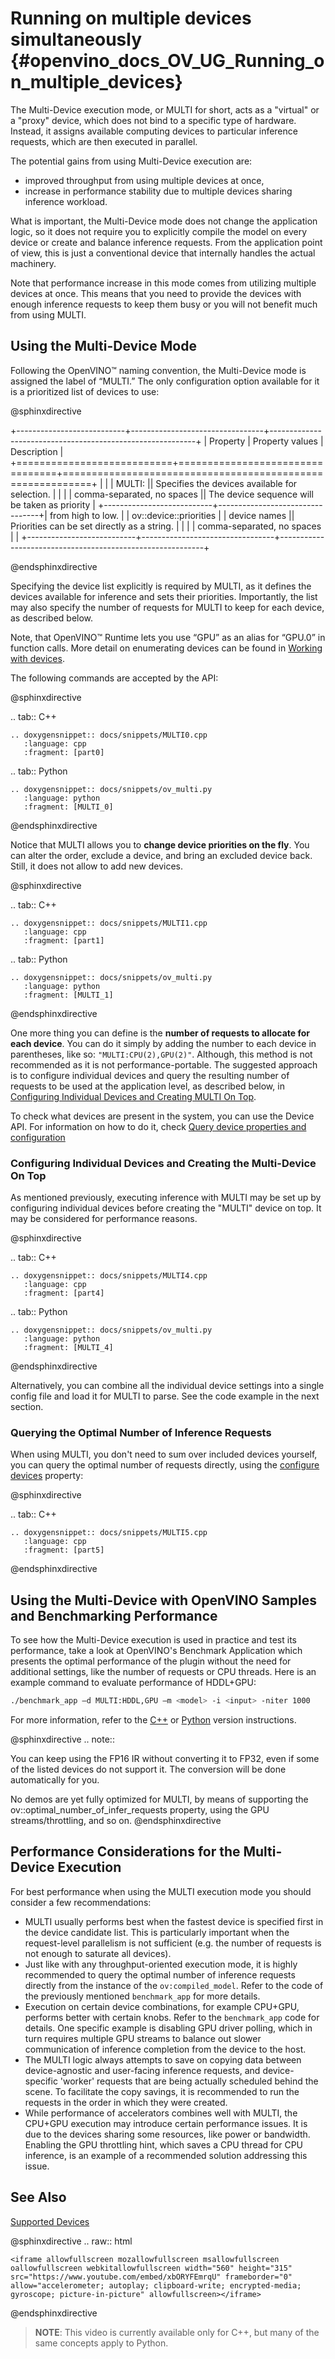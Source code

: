 # Running on multiple devices simultaneously {#openvino_docs_OV_UG_Running_on_multiple_devices}



The Multi-Device execution mode, or MULTI for short, acts as a "virtual" or a "proxy" device, which does not bind to a specific type of hardware. Instead, it assigns available computing devices to particular inference requests, which are then executed in parallel. 

The potential gains from using Multi-Device execution are:
* improved throughput from using multiple devices at once,
* increase in performance stability due to multiple devices sharing inference workload.

What is important, the Multi-Device mode does not change the application logic, so it does not require you to explicitly compile the model on every device or create and balance inference requests. From the application point of view, this is just a conventional device that internally handles the actual machinery.

Note that performance increase in this mode comes from utilizing multiple devices at once. This means that you need to provide the devices with enough inference requests to keep them busy or you will not benefit much from using MULTI.


## Using the Multi-Device Mode 

Following the OpenVINO™ naming convention, the Multi-Device mode is assigned the label of “MULTI.” The only configuration option available for it is a prioritized list of devices to use:

@sphinxdirective

+---------------------------+---------------------------------+-----------------------------------------------------------+
| Property                  | Property values                 | Description                                               |
+===========================+=================================+===========================================================+
| <device list>             | | MULTI: <device names>         || Specifies the devices available for selection.           |
|                           | | comma-separated, no spaces    || The device sequence will be taken as priority            |
+---------------------------+---------------------------------+| from high to low.                                        |
| ov::device::priorities    | | device names                  || Priorities can be set directly as a string.              |
|                           | | comma-separated, no spaces    |                                                           |
+---------------------------+---------------------------------+-----------------------------------------------------------+

@endsphinxdirective

Specifying the device list explicitly is required by MULTI, as it defines the devices available for inference and sets their priorities.  Importantly, the list may also specify the number of requests for MULTI to keep for each device, as described below.

Note, that OpenVINO™ Runtime lets you use “GPU” as an alias for “GPU.0” in function calls. More detail on enumerating devices can be found in [Working with devices](supported_plugins/Device_Plugins.md).

The following commands are accepted by the API:

@sphinxdirective

.. tab:: C++

    .. doxygensnippet:: docs/snippets/MULTI0.cpp
       :language: cpp
       :fragment: [part0]

.. tab:: Python

    .. doxygensnippet:: docs/snippets/ov_multi.py
       :language: python
       :fragment: [MULTI_0]

@endsphinxdirective

Notice that MULTI allows you to **change device priorities on the fly**. You can alter the order, exclude a device, and bring an excluded device back. Still, it does not allow to add new devices.

@sphinxdirective

.. tab:: C++

    .. doxygensnippet:: docs/snippets/MULTI1.cpp
       :language: cpp
       :fragment: [part1]

.. tab:: Python

    .. doxygensnippet:: docs/snippets/ov_multi.py
       :language: python
       :fragment: [MULTI_1]

@endsphinxdirective



One more thing you can define is the **number of requests to allocate for each device**. You can do it simply by adding the number to each device in parentheses, like so: `"MULTI:CPU(2),GPU(2)"`. Although, this method is not recommended as it is not performance-portable. The suggested approach is to configure individual devices and query the resulting number of requests to be used at the application level, as described below, in [Configuring Individual Devices and Creating MULTI On Top](#configuring-the-individual-devices-and-creating-the-multi-device-on-top).

To check what devices are present in the system, you can use the Device API. For information on how to do it, check [Query device properties and configuration](supported_plugins/config_properties.md)


### Configuring Individual Devices and Creating the Multi-Device On Top
As mentioned previously, executing inference with MULTI may be set up by configuring individual devices before creating the "MULTI" device on top. It may be considered for performance reasons.

@sphinxdirective

.. tab:: C++

    .. doxygensnippet:: docs/snippets/MULTI4.cpp
       :language: cpp
       :fragment: [part4]

.. tab:: Python

    .. doxygensnippet:: docs/snippets/ov_multi.py
       :language: python
       :fragment: [MULTI_4]

@endsphinxdirective

Alternatively, you can combine all the individual device settings into a single config file and load it for MULTI to parse. See the code example in the next section.



### Querying the Optimal Number of Inference Requests
When using MULTI, you don't need to sum over included devices yourself, you can query the optimal number of requests directly, 
using the [configure devices](supported_plugins/config_properties.md) property: 

@sphinxdirective

.. tab:: C++

    .. doxygensnippet:: docs/snippets/MULTI5.cpp
       :language: cpp
       :fragment: [part5]

@endsphinxdirective



## Using the Multi-Device with OpenVINO Samples and Benchmarking Performance

To see how the Multi-Device execution is used in practice and test its performance, take a look at OpenVINO's Benchmark Application which presents the optimal performance of the plugin without the need for additional settings, like the number of requests or CPU threads. 
Here is an example command to evaluate performance of HDDL+GPU: 

```sh
./benchmark_app –d MULTI:HDDL,GPU –m <model> -i <input> -niter 1000
```

For more information, refer to the [C++](../../samples/cpp/benchmark_app/README.md) or [Python](../../tools/benchmark_tool/README.md) version instructions.	

@sphinxdirective
.. note::

   You can keep using the FP16 IR without converting it to FP32, even if some of the listed devices do not support it. The conversion will be done automatically for you.

   No demos are yet fully optimized for MULTI, by means of supporting the ov::optimal_number_of_infer_requests property, using the GPU streams/throttling, and so on.
@endsphinxdirective


## Performance Considerations for the Multi-Device Execution
For best performance when using the MULTI execution mode you should consider a few recommendations:
- MULTI usually performs best when the fastest device is specified first in the device candidate list. 
This is particularly important when the request-level parallelism is not sufficient 
(e.g. the number of requests is not enough to saturate all devices).
- Just like with any throughput-oriented execution mode, it is highly recommended to query the optimal number of inference requests 
directly from the instance of the `ov:compiled_model`. Refer to the code of the previously mentioned `benchmark_app` for more details.    
- Execution on certain device combinations, for example CPU+GPU, performs better with certain knobs. Refer to the `benchmark_app` code for details. One specific example is disabling GPU driver polling, which in turn requires multiple GPU streams to balance out slower 
communication of inference completion from the device to the host.
- The MULTI logic always attempts to save on copying data between device-agnostic and user-facing inference requests, 
and device-specific 'worker' requests that are being actually scheduled behind the scene. 
To facilitate the copy savings, it is recommended to run the requests in the order in which they were created.
- While performance of accelerators combines well with MULTI, the CPU+GPU execution may introduce certain performance issues. It is due to the devices sharing some resources, like power or bandwidth. Enabling the GPU throttling hint, which saves a CPU thread for CPU inference, is an example of a recommended solution addressing this issue.



## See Also
[Supported Devices](supported_plugins/Supported_Devices.md)

@sphinxdirective
.. raw:: html

    <iframe allowfullscreen mozallowfullscreen msallowfullscreen oallowfullscreen webkitallowfullscreen width="560" height="315" src="https://www.youtube.com/embed/xbORYFEmrqU" frameborder="0" allow="accelerometer; autoplay; clipboard-write; encrypted-media; gyroscope; picture-in-picture" allowfullscreen></iframe>

@endsphinxdirective

> **NOTE**: This video is currently available only for C++, but many of the same concepts apply to Python.

